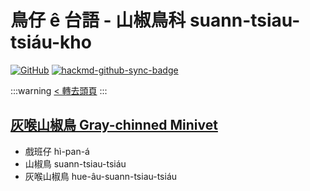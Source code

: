 # 鳥仔 ê 台語 - 山椒鳥科 suann-tsiau-tsiáu-kho

[![GitHub](https://img.shields.io/badge/GitHub-black?logo=github)](https://github.com/siansiansu/tsiau-a-e-mia)
[![hackmd-github-sync-badge](https://hackmd.io/uYQ_IM9BTlG6cXFXsJcO3g/badge)](https://hackmd.io/uYQ_IM9BTlG6cXFXsJcO3g)

:::warning
[< 轉去頭頁](https://hackmd.io/@siansiansu/Hy4VzNvha)
:::

## [灰喉山椒鳥 Gray-chinned Minivet](https://www.instagram.com/p/CYpOcexhZFz/)

- 戲班仔 hì-pan-á
- 山椒鳥 suann-tsiau-tsiáu
- 灰喉山椒鳥 hue-âu-suann-tsiau-tsiáu

